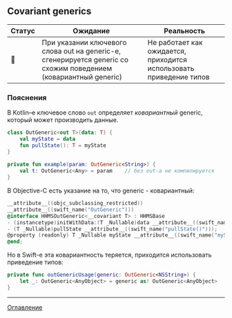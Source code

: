 ## Covariant generics

| Статус          | Ожидание                                                                                                         | Реальность                                                          |
| --------------- | ---------------------------------------------------------------------------------------------------------------- | ------------------------------------------------------------------- |
| :no_entry_sign: | При указании ключевого слова out на generic-е, сгенерируется generic со схожим поведением (ковариантный generic) | Не работает как ожидается, приходится использовать приведение типов |

### Пояснения

В Kotlin–е ключевое слово `out` определяет *ковариантный* generic, который может производить данные.

```kotlin
class OutGeneric<out T>(data: T) {  
    val myState = data  
    fun pullState(): T = myState  
}  
  
private fun example(param: OutGeneric<String>) {  
    val t: OutGeneric<Any> = param    // без out-а не компилируется  
}
```

В Objective-C есть указание на то, что generic - ковариантный:

```objective-c
__attribute__((objc_subclassing_restricted))
__attribute__((swift_name("OutGeneric")))
@interface HHMSOutGeneric<__covariant T> : HHMSBase
- (instancetype)initWithData:(T _Nullable)data __attribute__((swift_name("init(data:)"))) __attribute__((objc_designated_initializer));
- (T _Nullable)pullState __attribute__((swift_name("pullState()")));
@property (readonly) T _Nullable myState __attribute__((swift_name("myState")));
@end;
```

Но в Swift-е эта ковариантность теряется, приходится использовать приведение типов:

```swift
private func outGenericUsage(generic: OutGeneric<NSString>) {
	let _: OutGeneric<AnyObject> = generic as! OutGeneric<AnyObject>
}
```

---
[Оглавление](/README.md)